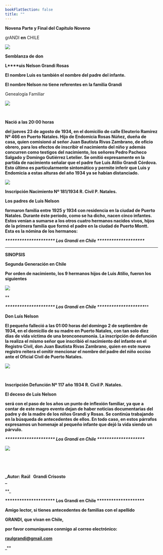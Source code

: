 ```yaml
---
bookFlatSection: false
title: ""
---
```


**Novena Parte y Final del Capítulo Noveno** 

grANDI **en** CHILE 

[![](https://sites.google.com/site/luisnelsongrandirosas/_/rsrc/1314292608864/home/PortadaCapituloIX.jpg)](https://sites.google.com/site/luisnelsongrandirosas/home/PortadaCapituloIX.jpg?attredirects=0)

**Semblanza de don** 

**L****uis Nelson Grandi Rosas** 

**El nombre Luis es también el nombre del padre del infante.**

**El nombre Nelson no tiene referentes en la familia Grandi**

Genealogía Familiar 

[![](https://sites.google.com/site/luisnelsongrandirosas/_/rsrc/1314292287372/home/9%20Genealog%C3%ADa%20Luis%20Nelson%20Grandi%20Rosas.jpg)](https://sites.google.com/site/luisnelsongrandirosas/home/9%20Genealog%C3%ADa%20Luis%20Nelson%20Grandi%20Rosas.jpg?attredirects=0)

 

**Nació a las 20:00 horas**

**del jueves 23 de agosto de 1934, en el domicilio de calle Eleuterio Ramírez Nº 466 en Puerto Natales. Hijo de Endomicia Rosas Núñez, dueña de casa, quien comisionó al señor Juan Bautista Rivas Zambrano, de oficio obrero, para los efectos de inscribir el nacimiento del niño y además concurren como testigos del nacimiento, los señores Pedro Pacheco Salgado y Domingo Gutiérrez Letelier. Se omitió expresamente en la partida de nacimiento señalar que el padre fue Luís Atilio Grandi Córdova. Esto último es particularmente sintomático y permite inferir que Luis y Endomicia a estas alturas del año 1934 ya se habían distanciado.**

[![](https://sites.google.com/site/luisnelsongrandirosas/_/rsrc/1296748781596/home/9%20LAGC-CERT-Nac-Lu%C3%ADs-Nelson-Grandi-Rosas.jpg?height=485&width=630)](https://sites.google.com/site/luisnelsongrandirosas/home/9%20LAGC-CERT-Nac-Lu%C3%ADs-Nelson-Grandi-Rosas.jpg?attredirects=0)

**Inscripción Nacimiento Nº 181/1934 R. Civil P. Natales.**

**Los padres de Luis Nelson** 

**formaron familia entre 1925 y 1934 con residencia en la ciudad de Puerto Natales. Durante éste período, como se ha dicho, nacen cinco infantes. Estos venían a sumarse a los otros cuatro hermanos nacidos vivos, hijos de la primera familia que formó el padre en la ciudad de Puerto Montt. Esta es la nómina de los hermanos:**

****_**\*\*\*\*\*\*\*\*\*\*\*\*\*\*\*\*\*\*\*\*\* Los Grandi en Chile \*\*\*\*\*\*\*\*\*\*\*\*\*\*\*\*\*\*\*\***_****

****

**SINOPSIS**

****Segunda Generación en Chile****

**Por orden de nacimiento, los 9 hermanos hijos de Luis Atilio, fueron los siguientes**

[![](https://sites.google.com/site/luisnelsongrandirosas/_/rsrc/1303590472899/home/HijosDeLuisAtilio.JPG?height=272&width=722)](https://sites.google.com/site/luisnelsongrandirosas/home/HijosDeLuisAtilio.JPG?attredirects=0)



**

_**\*\*\*\*\*\*\*\*\*\*\*\*\*\*\*\*\*\*\*\*\* Los Grandi en Chile \*\*\*\*\*\*\*\*\*\*\*\*\*\*\*\*\*\*\*\***_** 

**Don Luís Nelson** 

**El pequeño falleció a las 01:00 horas del domingo 2 de septiembre de 1934, en el domicilio de su madre en Puerto Natales, con tan solo diez días de vida víctima de una bronconeumonia. La inscripción de defunción la realiza el mismo señor que inscribió el nacimiento del infante en el Registro Civil, don Juan Bautista Rivas Zambrano, quien en este nuevo registro reitera el omitir mencionar el nombre del padre del niño occiso ante el Oficial Civil de Puerto Natales.**

[![](https://sites.google.com/site/luisnelsongrandirosas/_/rsrc/1297100521248/home/10%20Def-Lu%C3%ADs-Nelson-Grandi-Rosas.jpg?height=420&width=613)](https://sites.google.com/site/luisnelsongrandirosas/home/10%20Def-Lu%C3%ADs-Nelson-Grandi-Rosas.jpg?attredirects=0)

 

**Inscripción Defunción Nº 117 año 1934 R. Civil P. Natales.**

**El deceso de Luis Nelson** 

**será con el paso de los años un punto de inflexión familiar, ya que a contar de este magro evento dejan de haber noticias documentarias del padre y de la madre de los niños Grandi y Rosas. Se continúa trabajando en la búsqueda de antecedentes de ellos. En todo caso, en estos párrafos expresamos un homenaje al pequeño infante que dejó la vida siendo un párvulo.** 

_**\*\*\*\*\*\*\*\*\*\*\*\*\*\*\*\*\*\*\*\*\* Los Grandi en Chile \*\*\*\*\*\*\*\*\*\*\*\*\*\*\*\*\*\*\*\***_

[![](https://sites.google.com/site/luisnelsongrandirosas/_/rsrc/1303590475319/home/002-P-AUTOR.jpg)](https://sites.google.com/site/luisnelsongrandirosas/home/002-P-AUTOR.jpg?attredirects=0)

 

 

**_Autor: Raúl   Grandi Crisosto  
_**

**_

**\*\*\*\*\*\*\*\*\*\*\*\*\*\*\*\*\*\*\*\*\* Los Grandi en Chile \*\*\*\*\*\*\*\*\*\*\*\*\*\*\*\*\*\*\*\***

**Amigo lector, si tienes antecedentes de familias con el apellido** 

 **GRANDI, que vivan en Chile,** 

**por favor comuníquese conmigo al correo electrónico:** 

 **[raulgrandi@gmail.com](mailto:raulgrandi@gmail.com)**





_**